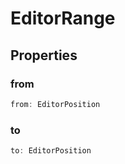 # EditorRange

## Properties

### from

```ts
from: EditorPosition
```

### to

```ts
to: EditorPosition
```
